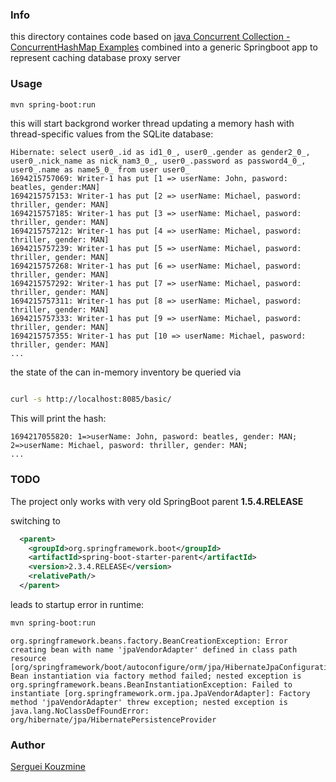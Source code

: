 ### Info
this directory containes code based on [java Concurrent Collection - ConcurrentHashMap Examples](https://www.codejava.net/java-core/concurrency/java-concurrent-collection-concurrenthashmap-examples) combined into a generic Springboot app to represent caching database proxy server

### Usage

```sh
mvn spring-boot:run
```
this will start backgrond worker thread updating a memory hash with thread-specific values from the SQLite database:
```text
Hibernate: select user0_.id as id1_0_, user0_.gender as gender2_0_, user0_.nick_name as nick_nam3_0_, user0_.password as password4_0_, user0_.name as name5_0_ from user user0_
1694215757069: Writer-1 has put [1 => userName: John, pasword: beatles, gender:MAN]
1694215757153: Writer-1 has put [2 => userName: Michael, pasword: thriller, gender: MAN]
1694215757185: Writer-1 has put [3 => userName: Michael, pasword: thriller, gender: MAN]
1694215757212: Writer-1 has put [4 => userName: Michael, pasword: thriller, gender: MAN]
1694215757239: Writer-1 has put [5 => userName: Michael, pasword: thriller, gender: MAN]
1694215757268: Writer-1 has put [6 => userName: Michael, pasword: thriller, gender: MAN]
1694215757292: Writer-1 has put [7 => userName: Michael, pasword: thriller, gender: MAN]
1694215757311: Writer-1 has put [8 => userName: Michael, pasword: thriller, gender: MAN]
1694215757333: Writer-1 has put [9 => userName: Michael, pasword: thriller, gender: MAN]
1694215757355: Writer-1 has put [10 => userName: Michael, pasword: thriller, gender: MAN]
...
```

the state of the can in-memory inventory be queried via
```sh

curl -s http://localhost:8085/basic/
```

This will print the hash:
```text
1694217055820: 1=>userName: John, pasword: beatles, gender: MAN; 2=>userName: Michael, pasword: thriller, gender: MAN; 
...
```

### TODO

The project only works with very old SpringBoot parent
__1.5.4.RELEASE__

switching to
```XML
  <parent>
    <groupId>org.springframework.boot</groupId>
    <artifactId>spring-boot-starter-parent</artifactId>
    <version>2.3.4.RELEASE</version>
    <relativePath/>
  </parent>
```
leads to startup error in runtime:
```sh
mvn spring-boot:run
```
```text
org.springframework.beans.factory.BeanCreationException: Error creating bean with name 'jpaVendorAdapter' defined in class path resource [org/springframework/boot/autoconfigure/orm/jpa/HibernateJpaConfiguration.class]: Bean instantiation via factory method failed; nested exception is org.springframework.beans.BeanInstantiationException: Failed to instantiate [org.springframework.orm.jpa.JpaVendorAdapter]: Factory method 'jpaVendorAdapter' threw exception; nested exception is java.lang.NoClassDefFoundError: org/hibernate/jpa/HibernatePersistenceProvider

```
### Author
[Serguei Kouzmine](kouzmine_serguei@yahoo.com)
